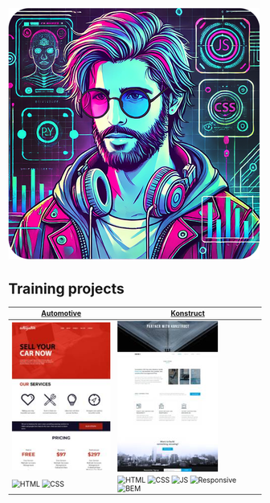 ![Header](header.png)
# Training projects

| [Automotive](https://rodionnest.github.io/Automotive/) | [Konstruct](https://rodionnest.github.io/Konstruct/) |
| ----------- | ----------- |
| ![Automotive](automotive-prev.jpg) | ![Konstruct](konstruct-prev.jpg) |
| ![HTML](https://img.shields.io/badge/HTML-bf5836) ![CSS](https://img.shields.io/badge/CSS-511f78) |  ![HTML](https://img.shields.io/badge/HTML-bf5836) ![CSS](https://img.shields.io/badge/CSS-511f78) ![JS](https://img.shields.io/badge/JS-e8d20e) ![Responsive](https://img.shields.io/badge/Responsive-505050) ![BEM](https://img.shields.io/badge/BEM-0373fc) |
